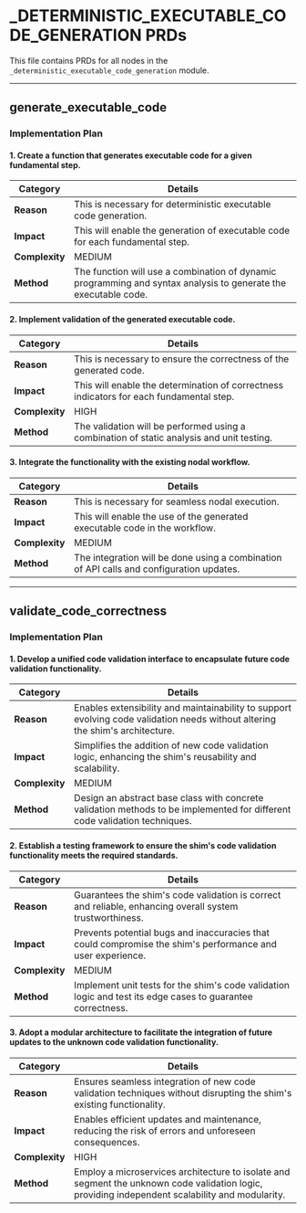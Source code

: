 # _DETERMINISTIC_EXECUTABLE_CODE_GENERATION PRDs

This file contains PRDs for all nodes in the `_deterministic_executable_code_generation` module.

---

## generate_executable_code

### Implementation Plan

#### 1. Create a function that generates executable code for a given fundamental step.

| Category | Details |
| --- | --- |
| **Reason** | This is necessary for deterministic executable code generation. |
| **Impact** | This will enable the generation of executable code for each fundamental step. |
| **Complexity** | MEDIUM |
| **Method** | The function will use a combination of dynamic programming and syntax analysis to generate the executable code. |

#### 2. Implement validation of the generated executable code.

| Category | Details |
| --- | --- |
| **Reason** | This is necessary to ensure the correctness of the generated code. |
| **Impact** | This will enable the determination of correctness indicators for each fundamental step. |
| **Complexity** | HIGH |
| **Method** | The validation will be performed using a combination of static analysis and unit testing. |

#### 3. Integrate the functionality with the existing nodal workflow.

| Category | Details |
| --- | --- |
| **Reason** | This is necessary for seamless nodal execution. |
| **Impact** | This will enable the use of the generated executable code in the workflow. |
| **Complexity** | MEDIUM |
| **Method** | The integration will be done using a combination of API calls and configuration updates. |


---

## validate_code_correctness

### Implementation Plan

#### 1. Develop a unified code validation interface to encapsulate future code validation functionality.

| Category | Details |
| --- | --- |
| **Reason** | Enables extensibility and maintainability to support evolving code validation needs without altering the shim's architecture. |
| **Impact** | Simplifies the addition of new code validation logic, enhancing the shim's reusability and scalability. |
| **Complexity** | MEDIUM |
| **Method** | Design an abstract base class with concrete validation methods to be implemented for different code validation techniques. |

#### 2. Establish a testing framework to ensure the shim's code validation functionality meets the required standards.

| Category | Details |
| --- | --- |
| **Reason** | Guarantees the shim's code validation is correct and reliable, enhancing overall system trustworthiness. |
| **Impact** | Prevents potential bugs and inaccuracies that could compromise the shim's performance and user experience. |
| **Complexity** | MEDIUM |
| **Method** | Implement unit tests for the shim's code validation logic and test its edge cases to guarantee correctness. |

#### 3. Adopt a modular architecture to facilitate the integration of future updates to the unknown code validation functionality.

| Category | Details |
| --- | --- |
| **Reason** | Ensures seamless integration of new code validation techniques without disrupting the shim's existing functionality. |
| **Impact** | Enables efficient updates and maintenance, reducing the risk of errors and unforeseen consequences. |
| **Complexity** | HIGH |
| **Method** | Employ a microservices architecture to isolate and segment the unknown code validation logic, providing independent scalability and modularity. |
